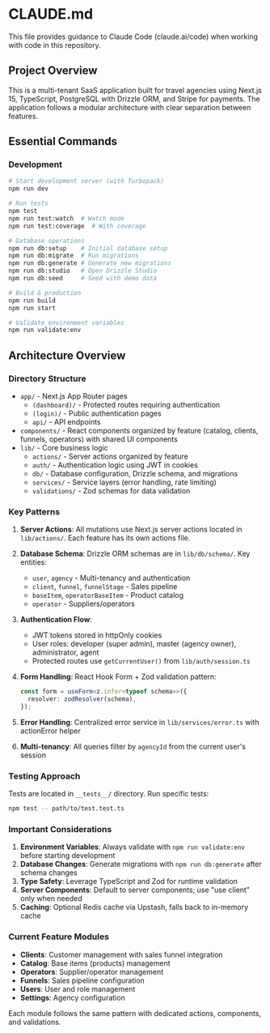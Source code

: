 # CLAUDE.md

This file provides guidance to Claude Code (claude.ai/code) when working with code in this repository.

## Project Overview

This is a multi-tenant SaaS application built for travel agencies using Next.js 15, TypeScript, PostgreSQL with Drizzle ORM, and Stripe for payments. The application follows a modular architecture with clear separation between features.

## Essential Commands

### Development
```bash
# Start development server (with Turbopack)
npm run dev

# Run tests
npm test
npm run test:watch  # Watch mode
npm run test:coverage  # With coverage

# Database operations
npm run db:setup    # Initial database setup
npm run db:migrate  # Run migrations
npm run db:generate # Generate new migrations
npm run db:studio   # Open Drizzle Studio
npm run db:seed     # Seed with demo data

# Build & production
npm run build
npm run start

# Validate environment variables
npm run validate:env
```

## Architecture Overview

### Directory Structure
- `app/` - Next.js App Router pages
  - `(dashboard)/` - Protected routes requiring authentication
  - `(login)/` - Public authentication pages
  - `api/` - API endpoints
- `components/` - React components organized by feature (catalog, clients, funnels, operators) with shared UI components
- `lib/` - Core business logic
  - `actions/` - Server actions organized by feature
  - `auth/` - Authentication logic using JWT in cookies
  - `db/` - Database configuration, Drizzle schema, and migrations
  - `services/` - Service layers (error handling, rate limiting)
  - `validations/` - Zod schemas for data validation

### Key Patterns

1. **Server Actions**: All mutations use Next.js server actions located in `lib/actions/`. Each feature has its own actions file.

2. **Database Schema**: Drizzle ORM schemas are in `lib/db/schema/`. Key entities:
   - `user`, `agency` - Multi-tenancy and authentication
   - `client`, `funnel`, `funnelStage` - Sales pipeline
   - `baseItem`, `operatorBaseItem` - Product catalog
   - `operator` - Suppliers/operators

3. **Authentication Flow**:
   - JWT tokens stored in httpOnly cookies
   - User roles: developer (super admin), master (agency owner), administrator, agent
   - Protected routes use `getCurrentUser()` from `lib/auth/session.ts`

4. **Form Handling**: React Hook Form + Zod validation pattern:
   ```typescript
   const form = useForm<z.infer<typeof schema>>({
     resolver: zodResolver(schema),
   });
   ```

5. **Error Handling**: Centralized error service in `lib/services/error.ts` with actionError helper

6. **Multi-tenancy**: All queries filter by `agencyId` from the current user's session

### Testing Approach

Tests are located in `__tests__/` directory. Run specific tests:
```bash
npm test -- path/to/test.test.ts
```

### Important Considerations

1. **Environment Variables**: Always validate with `npm run validate:env` before starting development
2. **Database Changes**: Generate migrations with `npm run db:generate` after schema changes
3. **Type Safety**: Leverage TypeScript and Zod for runtime validation
4. **Server Components**: Default to server components; use "use client" only when needed
5. **Caching**: Optional Redis cache via Upstash, falls back to in-memory cache

### Current Feature Modules

- **Clients**: Customer management with sales funnel integration
- **Catalog**: Base items (products) management
- **Operators**: Supplier/operator management
- **Funnels**: Sales pipeline configuration
- **Users**: User and role management
- **Settings**: Agency configuration

Each module follows the same pattern with dedicated actions, components, and validations.